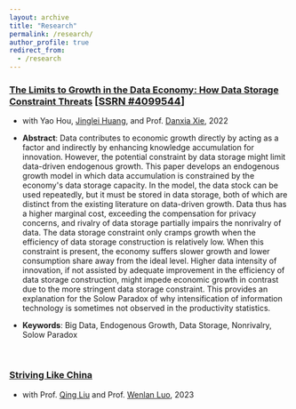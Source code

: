 ```yaml
---
layout: archive
title: "Research"
permalink: /research/
author_profile: true
redirect_from:
  - /research
---
```


### <u>The Limits to Growth in the Data Economy: How Data Storage Constraint Threats</u> <font size=4>[<a href="https://ssrn.com/abstract=4099544">SSRN #4099544</a>]</font>

+ with Yao Hou, <a target="_blank" rel="noopener noreferrer" href="https://huangjinglei.com">Jinglei Huang</a>, and Prof. <a target="_blank" rel="noopener noreferrer" href="https://www.tsinghua.edu.cn/iesen/info/1021/1150.htm">Danxia Xie</a>, 2022

+ **Abstract**: Data contributes to economic growth directly by acting as a factor and indirectly by enhancing knowledge accumulation for innovation. However, the potential constraint by data storage might limit data-driven endogenous growth. This paper develops an endogenous growth model in which data accumulation is constrained by the economy's data storage capacity. In the model, the data stock can be used repeatedly, but it must be stored in data storage, both of which are distinct from the existing literature on data-driven growth. Data thus has a higher marginal cost, exceeding the compensation for privacy concerns, and rivalry of data storage partially impairs the nonrivalry of data. The data storage constraint only cramps growth when the efficiency of data storage construction is relatively low. When this constraint is present, the economy suffers slower growth and lower consumption share away from the ideal level. Higher data intensity of innovation, if not assisted by adequate improvement in the efficiency of data storage construction, might impede economic growth in contrast due to the more stringent data storage constraint. This provides an explanation for the Solow Paradox of why intensification of information technology is sometimes not observed in the productivity statistics.

+ **Keywords**: Big Data, Endogenous Growth, Data Storage, Nonrivalry, Solow Paradox

<br>

### <u>Striving Like China</u>

+ with Prof. <a target="_blank" rel="noopener noreferrer" href="https://www.sem.tsinghua.edu.cn/en/info/1233/7141.htm">Qing Liu</a> and Prof. <a target="_blank" rel="noopener noreferrer" href="https://luowenlan.weebly.com">Wenlan Luo</a>, 2023
